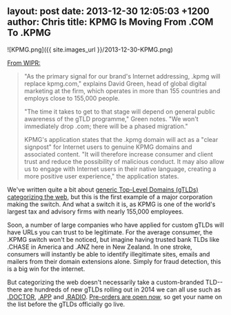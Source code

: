 layout: post
date: 2013-12-30 12:05:03 +1200
author: Chris
title: KPMG Is Moving From .COM To .KPMG
----

![KPMG.png]({{ site.images_url }}/2013-12-30-KPMG.png)

[From WIPR:](http://www.worldipreview.com/article/kpmg-migrating-from-com)

> "As the primary signal for our brand's Internet addressing, .kpmg will replace kpmg.com," explains David Green, head of global digital marketing at the firm, which operates in more than 155 countries and employs close to 155,000 people.
>
> "The time it takes to get to that stage will depend on general public awareness of the gTLD programme," Green notes. "We won't immediately drop .com; there will be a phased migration."
>
> KPMG's application states that the .kpmg domain will act as a "clear signpost" for Internet users to genuine KPMG domains and associated content. "It will therefore increase consumer and client trust and reduce the possibility of malicious conduct. It may also allow us to engage with Internet users in their native language, creating a more positive user experience," the application states.

<!-- excerpt -->

We've written quite a bit about [generic Top-Level Domains (gTLDs) categorizing the web](https://iwantmyname.com/blog/2013/11/pre-orders-now-open-for-guru-clothing-gallery-graphics-and-more.html), but this is the first example of a major corporation making the switch. And what a switch it is, as KPMG is one of the world's largest tax and advisory firms with nearly 155,000 employees.

Soon, a number of large companies who have applied for custom gTLDs will have URLs you can trust to be legitimate. For the average consumer, the .KPMG switch won't be noticed, but imagine having trusted bank TLDs like .CHASE in America and .ANZ here in New Zealand. In one stroke, consumers will instantly be able to identify illegitimate sites, emails and mailers from their domain extensions alone. Simply for fraud detection, this is a big win for the internet.

<!-- /excerpt -->

But categorizing the web doesn't necessarily take a custom-branded TLD--there are hundreds of new gTLDs rolling out in 2014 we can all use such as [.DOCTOR](https://iwantmyname.com/domains/dot-doctor), [.APP](https://iwantmyname.com/domains/dot-app) and [.RADIO](https://iwantmyname.com/domains/dot-radio). [Pre-orders are open now](https://iwantmyname.com/domains/new-gtld-domain-extensions), so get your name on the list before the gTLDs officially go live.
